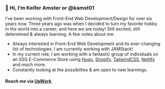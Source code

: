 ### 👋 Hi, I’m Keifer Amster or @kamst01
I've been working with Front-End Web Development/Design for over six years now. Three years ago was when I decided to turn my favorite hobby in the world into a career; and here we are today! Still excited, still determined & always learning. A few notes about me:
- Always interested in Front-End Web Development and its ever-changing list of technologies. I am currently working with JAMStack!
- In my current role, I am working with a fantastic group of individuals on an SSG E-Commerce Store using [Hugo](https://gohugo.io), [Shopify](https://shopify.com), [TailwindCSS](https://tailwindcss.com), [Netlify](https://netlify.com) and much more.
- Constantly looking at the possibilties & am open to new learnings.

#### Reach me via [UpWork](https://www.upwork.com/freelancers/~0194eaa483d9d5e37a?s=1110580755057594368)

<!---
kamst01/kamst01 is a ✨ special ✨ repository because its `README.md` (this file) appears on your GitHub profile.
You can click the Preview link to take a look at your changes.
--->
